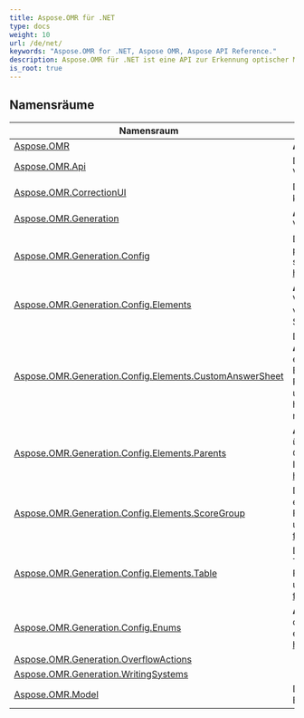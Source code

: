 ```yaml
---
title: Aspose.OMR für .NET
type: docs
weight: 10
url: /de/net/
keywords: "Aspose.OMR for .NET, Aspose OMR, Aspose API Reference."
description: Aspose.OMR für .NET ist eine API zur Erkennung optischer Markierungen aus digitalisierten OMR-Blattbildern.
is_root: true
---
```


## Namensräume

| Namensraum | Beschreibung |
| --- | --- |
| [Aspose.OMR](./aspose.omr/) | **Aspose.OMR** enthält Lizenzierungsmethoden. |
| [Aspose.OMR.Api](./aspose.omr.api/) | Die **Aspose.OMR.Api** enthält die wichtigsten OMR-Methoden zur Vorlagengenerierung und Bilderkennung. |
| [Aspose.OMR.CorrectionUI](./aspose.omr.correctionui/) | Die **Aspose.OMR.CorrectionUI** enthält eine GUI, die in WPF-kompatiblen Systemen verwendet werden kann |
| [Aspose.OMR.Generation](./aspose.omr.generation/) | **Aspose.OMR.Generation** enthält das Ergebnis der Vorlagengenerierung. |
| [Aspose.OMR.Generation.Config](./aspose.omr.generation.config/) | Die **Aspose.OMR.Generation.Config** enthält alle Klassen, die zum programmgesteuerten Generieren von Formularen erforderlich sind. Weitere Informationen finden Sie unter https://docs.aspose.com/omr/net/programmatic-forms/ |
| [Aspose.OMR.Generation.Config.Elements](./aspose.omr.generation.config.elements/) | **Aspose.OMR.Generation.Config.Elements** enthält alle Vorlagenelemente, die zum programmgesteuerten Generieren von Formularen erforderlich sind. Weitere Informationen finden Sie unter https://docs.aspose.com/omr/net/programmatic-forms/ |
| [Aspose.OMR.Generation.Config.Elements.CustomAnswerSheet](./aspose.omr.generation.config.elements.customanswersheet/) | Der **Aspose.OMR.Generation.Config.Elements.CustomAnswerSheet** enthält übergeordnete und untergeordnete CustomAnswerSheet-Elemente, die zum programmgesteuerten Generieren von Formularen erforderlich sind. Weitere Informationen finden Sie unter https://docs.aspose.com/omr/net/programmatic-forms/ https:/ /docs.aspose.com/omr/net/txt-markup/custom_answer_sheet/ |
| [Aspose.OMR.Generation.Config.Elements.Parents](./aspose.omr.generation.config.elements.parents/) | **Aspose.OMR.Generation.Config.Elements.Parents** enthält übergeordnete Vorlagenelemente, die zum programmgesteuerten Generieren von Formularen erforderlich sind. Weitere Informationen finden Sie unter https://docs.aspose.com/omr/net/programmatic-forms/ |
| [Aspose.OMR.Generation.Config.Elements.ScoreGroup](./aspose.omr.generation.config.elements.scoregroup/) | Die **Aspose.OMR.Generation.Config.Elements.ScoreGroup** enthält Elemente, die zum programmgesteuerten Generieren von Formularen erforderlich sind. Weitere Informationen finden Sie unter https://docs.aspose.com/omr/net/programmatic-forms/scoregroupconfig/ |
| [Aspose.OMR.Generation.Config.Elements.Table](./aspose.omr.generation.config.elements.table/) | Die **Aspose.OMR.Generation.Config.Elements.Table** enthält Tabellenelemente, die zum programmgesteuerten Generieren von Formularen erforderlich sind. Weitere Informationen finden Sie unter https://docs.aspose.com/omr/net/programmatic-forms/tableconfig/ |
| [Aspose.OMR.Generation.Config.Enums](./aspose.omr.generation.config.enums/) | **Aspose.OMR.Generation.Config.Enums** enthält Aufzählungen, die zum programmgesteuerten Generieren von Formularen erforderlich sind. Weitere Informationen finden Sie unter https://docs.aspose.com/omr/net/programmatic-forms/ |
| [Aspose.OMR.Generation.OverflowActions](./aspose.omr.generation.overflowactions/) |  |
| [Aspose.OMR.Generation.WritingSystems](./aspose.omr.generation.writingsystems/) |  |
| [Aspose.OMR.Model](./aspose.omr.model/) | Das **Aspose.OMR.Model** enthält das Erkennungsergebnis und die Beschreibung der OMR-Elemente. |


